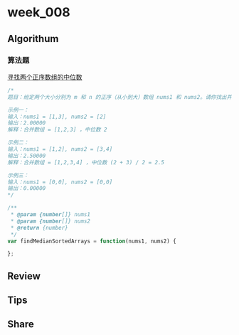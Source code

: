 # week_008

## Algorithum

### 算法题

[寻找两个正序数组的中位数](https://leetcode-cn.com/problems/median-of-two-sorted-arrays/)

```js
/*
题目：给定两个大小分别为 m 和 n 的正序（从小到大）数组 nums1 和 nums2。请你找出并返回这两个正序数组的中位数。

示例一：
输入：nums1 = [1,3], nums2 = [2]
输出：2.00000
解释：合并数组 = [1,2,3] ，中位数 2

示例二：
输入：nums1 = [1,2], nums2 = [3,4]
输出：2.50000
解释：合并数组 = [1,2,3,4] ，中位数 (2 + 3) / 2 = 2.5

示例三：
输入：nums1 = [0,0], nums2 = [0,0]
输出：0.00000
*/

/**
 * @param {number[]} nums1
 * @param {number[]} nums2
 * @return {number}
 */
var findMedianSortedArrays = function(nums1, nums2) {

};
```

## Review

## Tips

## Share
